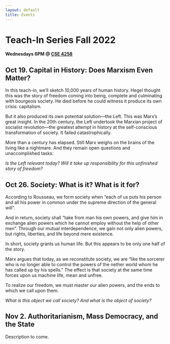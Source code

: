 ```yaml
---
layout: default
title: Events
---
```


# Teach-In Series Fall 2022
**Wednesdays 6PM @ [CSE 4258](https://goo.gl/maps/tVMUddcYxDXSu8yXA)**

## Oct 19. Capital in History: Does Marxism Even Matter?

In this teach-in, we’ll sketch 10,000 years of human history. Hegel thought this was the story of freedom coming into being, complete and culminating with bourgeois society. He died before he could witness it produce its own crisis: capitalism. 

But it also produced its own potential solution—the Left. This was Marx’s great insight. In the 20th century, the Left undertook the Marxian project of socialist revolution—the greatest attempt in history at the self-conscious transformation of society. It failed catastrophically.

More than a century has elapsed. Still Marx weighs on the brains of the living like a nightmare. And they remain open questions and unaccomplished tasks:

*Is the Left relevant today? Will it take up responsibility for this unfinished story of freedom?*



## Oct 26. Society: What is it? What is it for? 

According to Rousseau, we form society when “each of us puts his person and all his power in common under the supreme direction of the general will”. 

And in return, society shall “take from man his own powers, and give him in exchange alien powers which he cannot employ without the help of other men”. Through our mutual interdependence, we gain not only alien powers, but rights, liberties, and life beyond mere existence. 

In short, society grants us human life. But this appears to be only one half of the story. 

Marx argues that today, as we reconstitute society, we are “like the sorcerer who is no longer able to control the powers of the nether world whom he has called up by his spells.” The effect is that society at the same time forces upon us machine life, mean and unfree. 

To realize our freedom, we must master our alien powers, and the ends to which we call upon them. 

*What is this object we call society? And what is the object of society?*


## Nov 2. Authoritarianism, Mass Democracy, and the State

Description to come.
